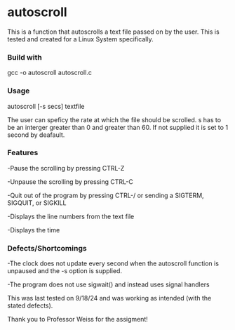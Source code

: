 # autoscroll
This is a function that autoscrolls a text file passed on by the user. This is tested and created for a Linux System specifically.

### Build with
gcc -o autoscroll autoscroll.c

### Usage 
autoscroll [-s secs] textfile

The user can speficy the rate at which the file should be scrolled. s has to be an interger greater than 0 and greater than 60. If not supplied it is set to 1 second by deafault. 

### Features
-Pause the scrolling by pressing CTRL-Z

-Unpause the scrolling by pressing CTRL-C

-Quit out of the program by pressing CTRL-/ or sending a SIGTERM, SIGQUIT, or SIGKILL

-Displays the line numbers from the text file

-Displays the time

### Defects/Shortcomings
-The clock does not update every second when the autoscroll function is unpaused and the -s option is supplied.

-The program does not use sigwait() and instead uses signal handlers


This was last tested on 9/18/24 and was working as intended (with the stated defects).

Thank you to Professor Weiss for the assigment!
